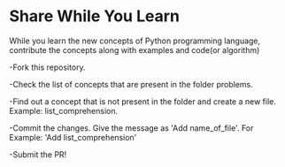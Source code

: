 # Share While You Learn

While you learn the new concepts of Python programming language, contribute the concepts along with examples and code(or algorithm)


-Fork this repository.

-Check the list of concepts that are present in the folder problems.

-Find out a concept that is not present in the folder and create a new file. Example: list_comprehension. 

-Commit the changes. Give the message as 'Add name_of_file'. For Example: 'Add list_comprehension'

-Submit the PR!
